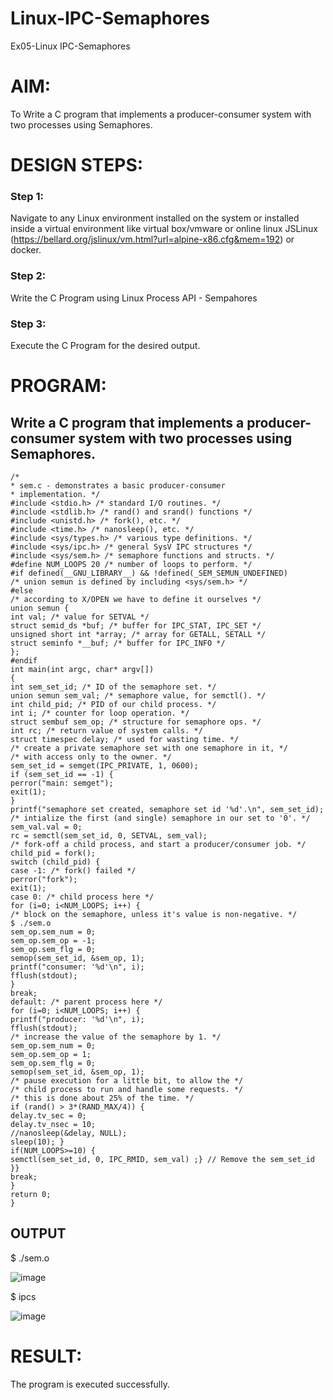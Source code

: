 # Linux-IPC-Semaphores
Ex05-Linux IPC-Semaphores

# AIM:
To Write a C program that implements a producer-consumer system with two processes using Semaphores.

# DESIGN STEPS:

### Step 1:

Navigate to any Linux environment installed on the system or installed inside a virtual environment like virtual box/vmware or online linux JSLinux (https://bellard.org/jslinux/vm.html?url=alpine-x86.cfg&mem=192) or docker.

### Step 2:

Write the C Program using Linux Process API - Sempahores

### Step 3:

Execute the C Program for the desired output. 

# PROGRAM:

## Write a C program that implements a producer-consumer system with two processes using Semaphores.
```
/*
* sem.c - demonstrates a basic producer-consumer
* implementation. */
#include <stdio.h> /* standard I/O routines. */
#include <stdlib.h> /* rand() and srand() functions */
#include <unistd.h> /* fork(), etc. */
#include <time.h> /* nanosleep(), etc. */
#include <sys/types.h> /* various type definitions. */
#include <sys/ipc.h> /* general SysV IPC structures */
#include <sys/sem.h> /* semaphore functions and structs. */
#define NUM_LOOPS 20 /* number of loops to perform. */
#if defined(__GNU_LIBRARY__) && !defined(_SEM_SEMUN_UNDEFINED)
/* union semun is defined by including <sys/sem.h> */
#else
/* according to X/OPEN we have to define it ourselves */
union semun {
int val; /* value for SETVAL */
struct semid_ds *buf; /* buffer for IPC_STAT, IPC_SET */
unsigned short int *array; /* array for GETALL, SETALL */
struct seminfo *__buf; /* buffer for IPC_INFO */
};
#endif
int main(int argc, char* argv[])
{
int sem_set_id; /* ID of the semaphore set. */
union semun sem_val; /* semaphore value, for semctl(). */
int child_pid; /* PID of our child process. */
int i; /* counter for loop operation. */
struct sembuf sem_op; /* structure for semaphore ops. */
int rc; /* return value of system calls. */
struct timespec delay; /* used for wasting time. */
/* create a private semaphore set with one semaphore in it, */
/* with access only to the owner. */
sem_set_id = semget(IPC_PRIVATE, 1, 0600);
if (sem_set_id == -1) {
perror("main: semget");
exit(1);
}
printf("semaphore set created, semaphore set id '%d'.\n", sem_set_id);
/* intialize the first (and single) semaphore in our set to '0'. */
sem_val.val = 0;
rc = semctl(sem_set_id, 0, SETVAL, sem_val);
/* fork-off a child process, and start a producer/consumer job. */
child_pid = fork();
switch (child_pid) {
case -1: /* fork() failed */
perror("fork");
exit(1);
case 0: /* child process here */
for (i=0; i<NUM_LOOPS; i++) {
/* block on the semaphore, unless it's value is non-negative. */
$ ./sem.o
sem_op.sem_num = 0;
sem_op.sem_op = -1;
sem_op.sem_flg = 0;
semop(sem_set_id, &sem_op, 1);
printf("consumer: '%d'\n", i);
fflush(stdout);
}
break;
default: /* parent process here */
for (i=0; i<NUM_LOOPS; i++) {
printf("producer: '%d'\n", i);
fflush(stdout);
/* increase the value of the semaphore by 1. */
sem_op.sem_num = 0;
sem_op.sem_op = 1;
sem_op.sem_flg = 0;
semop(sem_set_id, &sem_op, 1);
/* pause execution for a little bit, to allow the */
/* child process to run and handle some requests. */
/* this is done about 25% of the time. */
if (rand() > 3*(RAND_MAX/4)) {
delay.tv_sec = 0;
delay.tv_nsec = 10;
//nanosleep(&delay, NULL);
sleep(10); }
if(NUM_LOOPS>=10) {
semctl(sem_set_id, 0, IPC_RMID, sem_val) ;} // Remove the sem_set_id
}}
break;
}
return 0;
}
```



## OUTPUT
$ ./sem.o 

![image](https://github.com/23005529/Linux-IPC-Semaphores/assets/139842207/2aa45e8d-a16d-47d8-a1a9-982ab64cdfc0)

$ ipcs

![image](https://github.com/23005529/Linux-IPC-Semaphores/assets/139842207/5d4d5662-d15c-4c65-be8e-c40d00ccebbc)

# RESULT:

The program is executed successfully.
